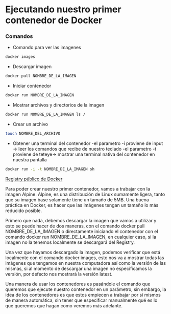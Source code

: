 # Ejecutando nuestro primer contenedor de Docker

### Comandos
* Comando para ver las imagenes 
```sh
docker images 
```

* Descargar imagen 
```sh
docker pull NOMBRE_DE_LA_IMAGEN
```

* Iniciar contenedor
```sh
docker run NOMBRE_DE_LA_IMAGEN
```

* Mostrar archivos y directorios de la imagen
 ```sh
docker run NOMBRE_DE_LA_IMAGEN ls /
```

* Crear un archivo
 ```sh
touch NOMBRE_DEL_ARCHIVO
```

* Obtener una terminal del contenedor 
-el parametro -i proviene de input -> leer los comandos que recibe de nuestro teclado
-el parametro -t proviene de teteye-> mostrar una terminal nativa del contenedor en nuestra pantalla
 ```sh
docker run -i -t NOMBRE_DE_LA_IMAGEN sh
```

<a href="https://hub.docker.com/">Registry público de Docker</a>


Para poder crear nuestro primer contenedor, vamos a trabajar con la imagen Alpine. Alpine, es una distribución de Linux sumamente ligera, tanto que su imagen base solamente tiene un tamaño de 5MB. Una buena práctica en Docker, es hacer que las imágenes tengan un tamaño lo más reducido posible.

Primero que nada, debemos descargar la imagen que vamos a utilizar y esto se puede hacer de dos maneras, con el comando docker pull NOMBRE_DE_LA_IMAGEN o directamente iniciando el contenedor con el comando docker run NOMBRE_DE_LA_IMAGEN, en cualquier caso, si la imagen no la tenemos localmente se descargará del Registry.

Una vez que hayamos descargado la imagen, podemos verificar que está localmente con el comando docker images, esto nos va a mostrar todas las imágenes que tengamos en nuestra computadora así como la versión de las mismas, si al momento de descargar una imagen no especificamos la versión, por defecto nos mostrará la versión latest.

Una manera de usar los contenedores es pasándole el comando que queremos que ejecute nuestro contenedor en un parámetro, sin embargo, la idea de los contenedores es que estos empiecen a trabajar por sí mismos de manera automática, sin tener que especificar manualmente qué es lo que queremos que hagan como veremos más adelante.